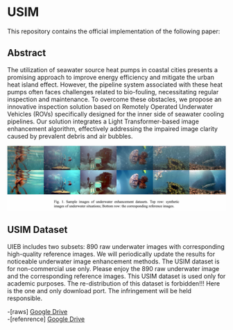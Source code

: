 # USIM
This repository contains the official implementation of the following paper:

## Abstract
The utilization of seawater source heat pumps in coastal cities presents a promising approach to improve energy efficiency and mitigate the urban heat island effect. However, the pipeline system associated with these heat pumps often faces challenges related to bio-fouling, necessitating regular inspection and maintenance. To overcome these obstacles, we propose an innovative inspection solution based on Remotely Operated Underwater Vehicles (ROVs) specifically designed for the inner side of seawater cooling pipelines. Our solution integrates a Light Transformer-based image enhancement algorithm, effectively addressing the impaired image clarity caused by prevalent debris and air bubbles.

![Raw Imgae](Sample.jpg)

## USIM Dataset
UIEB includes two subsets: 890 raw underwater images with corresponding high-quality reference images. We will periodically update the results for noticeable underwater image enhancement methods. The USIM dataset is for non-commercial use only. Please enjoy the 890 raw underwater image and the corresponding reference images.
This USIM dataset is used only for academic purposes. The re-distribution of this dataset is forbidden!!! Here is the one and only download port. The infringement will be held responsible.

-[raws]  <a href="https://drive.google.com/file/d/1G4A4h8cNPTUbdoi4BQC1OlAsFiuFR6ZB/view?usp=drive_link">Google Drive</a>  
-[refenrence] <a href="https://drive.google.com/file/d/1G4A4h8cNPTUbdoi4BQC1OlAsFiuFR6ZB/view?usp=drive_link">Google Drive</a>

